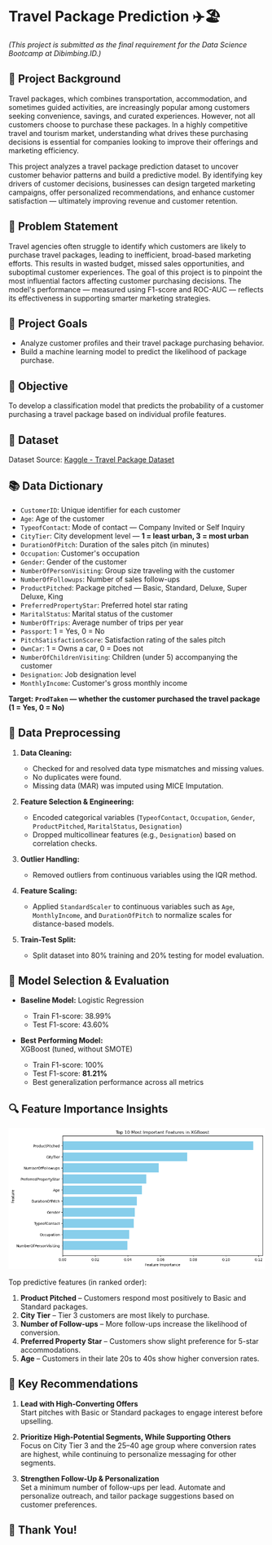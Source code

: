 # Travel Package Prediction ✈️🏖

*(This project is submitted as the final requirement for the Data Science Bootcamp at Dibimbing.ID.)*

## 📌 Project Background

Travel packages, which combines transportation, accommodation, and sometimes guided activities, are increasingly popular among customers seeking convenience, savings, and curated experiences. However, not all customers choose to purchase these packages. In a highly competitive travel and tourism market, understanding what drives these purchasing decisions is essential for companies looking to improve their offerings and marketing efficiency.

This project analyzes a travel package prediction dataset to uncover customer behavior patterns and build a predictive model. By identifying key drivers of customer decisions, businesses can design targeted marketing campaigns, offer personalized recommendations, and enhance customer satisfaction — ultimately improving revenue and customer retention.

## 🧩 Problem Statement

Travel agencies often struggle to identify which customers are likely to purchase travel packages, leading to inefficient, broad-based marketing efforts. This results in wasted budget, missed sales opportunities, and suboptimal customer experiences. The goal of this project is to pinpoint the most influential factors affecting customer purchasing decisions. The model's performance — measured using F1-score and ROC-AUC — reflects its effectiveness in supporting smarter marketing strategies.

## 🎯 Project Goals

- Analyze customer profiles and their travel package purchasing behavior.
- Build a machine learning model to predict the likelihood of package purchase.

## 🎯 Objective

To develop a classification model that predicts the probability of a customer purchasing a travel package based on individual profile features.

## 📁 Dataset

Dataset Source: [Kaggle - Travel Package Dataset](https://www.kaggle.com/datasets/sanamps/tourpackageprediction)

## 📚 Data Dictionary

- `CustomerID`: Unique identifier for each customer
- `Age`: Age of the customer
- `TypeofContact`: Mode of contact — Company Invited or Self Inquiry
- `CityTier`: City development level — **1 = least urban, 3 = most urban**
- `DurationOfPitch`: Duration of the sales pitch (in minutes)
- `Occupation`: Customer's occupation
- `Gender`: Gender of the customer
- `NumberOfPersonVisiting`: Group size traveling with the customer
- `NumberOfFollowups`: Number of sales follow-ups
- `ProductPitched`: Package pitched — Basic, Standard, Deluxe, Super Deluxe, King
- `PreferredPropertyStar`: Preferred hotel star rating
- `MaritalStatus`: Marital status of the customer
- `NumberOfTrips`: Average number of trips per year
- `Passport`: 1 = Yes, 0 = No
- `PitchSatisfactionScore`: Satisfaction rating of the sales pitch
- `OwnCar`: 1 = Owns a car, 0 = Does not
- `NumberOfChildrenVisiting`: Children (under 5) accompanying the customer
- `Designation`: Job designation level
- `MonthlyIncome`: Customer's gross monthly income

**Target: `ProdTaken` — whether the customer purchased the travel package (1 = Yes, 0 = No)**

## 🔄 Data Preprocessing

1. **Data Cleaning:**  
   - Checked for and resolved data type mismatches and missing values.
   - No duplicates were found.
   - Missing data (MAR) was imputed using MICE Imputation.

2. **Feature Selection & Engineering:**  
   - Encoded categorical variables (`TypeofContact`, `Occupation`, `Gender`, `ProductPitched`, `MaritalStatus`, `Designation`)  
   - Dropped multicollinear features (e.g., `Designation`) based on correlation checks.

3. **Outlier Handling:**  
   - Removed outliers from continuous variables using the IQR method.

4. **Feature Scaling:**  
   - Applied `StandardScaler` to continuous variables such as `Age`, `MonthlyIncome`, and `DurationOfPitch` to normalize scales for distance-based models.

5. **Train-Test Split:**  
   - Split dataset into 80% training and 20% testing for model evaluation.

## 🤖 Model Selection & Evaluation

- **Baseline Model:**
  Logistic Regression
  - Train F1-score: 38.99%  
  - Test F1-score: 43.60%  

- **Best Performing Model:**  
  XGBoost (tuned, without SMOTE)  
  - Train F1-score: 100%  
  - Test F1-score: **81.21%**  
  - Best generalization performance across all metrics

## 🔍 Feature Importance Insights

![Features Importances](feature_importances.png)

Top predictive features (in ranked order):

1. **Product Pitched** – Customers respond most positively to Basic and Standard packages.
2. **City Tier** – Tier 3 customers are most likely to purchase.
3. **Number of Follow-ups** – More follow-ups increase the likelihood of conversion.
4. **Preferred Property Star** – Customers show slight preference for 5-star accommodations.
5. **Age** – Customers in their late 20s to 40s show higher conversion rates.

## 📌 Key Recommendations

1. **Lead with High-Converting Offers**  
   Start pitches with Basic or Standard packages to engage interest before upselling.

2. **Prioritize High-Potential Segments, While Supporting Others**  
   Focus on City Tier 3 and the 25–40 age group where conversion rates are highest, while continuing to personalize messaging for other segments.

3. **Strengthen Follow-Up & Personalization**  
   Set a minimum number of follow-ups per lead. Automate and personalize outreach, and tailor package suggestions based on customer preferences.

## 🙏 Thank You!
